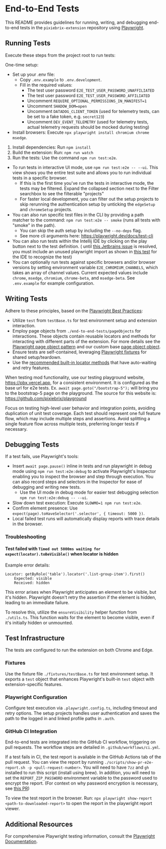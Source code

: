 # End-to-End Tests

This README provides guidelines for running, writing, and debugging end-to-end tests in the `pixiebrix-extension`
repository using [Playwright](https://playwright.dev/).

## Running Tests

Execute these steps from the project root to run tests:

One-time setup:

- Set up your .env file:
  - Copy `.env.example` to `.env.development`.
  - Fill in the required values:
    - The test user password `E2E_TEST_USER_PASSWORD_UNAFFILIATED`
    - The test user password `E2E_TEST_USER_PASSWORD_AFFILIATED`
    - Uncomment `REQUIRE_OPTIONAL_PERMISSIONS_IN_MANIFEST=1`
    - Uncomment `SHADOW_DOM=open`
    - Uncomment `DATADOG_CLIENT_TOKEN` (used for telemetry tests, can be set to a fake token, e.g. `secret123`)
    - Uncomment `DEV_EVENT_TELEMETRY` (used for telemetry tests, actual telemetry requests should be mocked during testing)
- Install browsers: Execute `npx playwright install chromium chrome msedge`.

1. Install dependencies: Run `npm install`
2. Build the extension: Run: `npm run watch`
3. Run the tests: Use the command `npm run test:e2e`.

- To run tests in interactive UI mode, use `npm run test:e2e -- --ui`. This view shows you the entire test suite and
  allows you to run individual tests in a specific browser.
  - If this is the first time you've run the tests in interactive mode, the tests may be filtered. Expand the collapsed section next to the Filter searchbox to see the filterable "projects"
  - For faster local development, you can filter out the setup projects to skip rerunning the authentication setup by unticking the `edgeSetup` and `chromeSetup` projects.
- You can also run specific test files in the CLI by providing a path matcher to the
  command: `npm run test:e2e -- smoke` (runs all tests with "smoke" in the path).
  - You can skip the auth setup by including the `--no-deps` flag.
  - See more cli arguments here: https://playwright.dev/docs/test-cli
- You can also run tests within the Intellij IDE by clicking on the play button next to the test definition. (
  until [this Jetbrains issue](https://youtrack.jetbrains.com/issue/AQUA-711/Provide-a-run-configuration-for-Playwright-tests-in-specs-with-fixture-imports-only)
  is resolved, you must include an unused playwright import as shown
  in [this test](https://github.com/pixiebrix/pixiebrix-extension/blob/7826c6549be0dbcbab32a8dfbaef472a3fdc22e9/end-to-end-tests/tests/workshopPageSmoke.spec.ts#L21)
  for the IDE to recognize the test)
- You can optionally run tests against specific browsers and/or browser versions by setting environment variable
  `E2E_CHROMIUM_CHANNELS`, which takes an array of channel values. Current expected values include `chrome`, `msedge`,
  `chromium`, `chrome-beta`, and `msedge-beta`. See `.env.example` for example configuration.

## Writing Tests

Adhere to these principles, based on the [Playwright Best Practices](https://playwright.dev/docs/best-practices):

- Utilize `test` from `testBase.ts` for test environment setup and extension interaction.
- Employ page objects from `./end-to-end-tests/pageObjects` for interactions. These objects contain
  reusable locators and methods for interacting with different parts of the extension. For more details
  see the [Playwright page object pattern](https://playwright.dev/docs/page-objects) and our custom base
  [page object object](`./end-to-end-tests/pageObjects/basePageObject.ts`).
- Ensure tests are self-contained, leveraging [Playwright fixtures](https://playwright.dev/docs/test-fixtures) for shared setup/teardown.
- Use the [recommended built-in locator methods](https://playwright.dev/docs/locators#quick-guide) that have auto-waiting and retry features.

When testing mod functionality, use our testing playground website, https://pbx.vercel.app, for a consistent
environment. It is configured
as the base url for e2e tests. Ex. `await page.goto("/bootstrap-5");` will bring you to the bootstrap-5 page on the
playground.
The source for this website is: https://github.com/pixiebrix/playground

Focus on testing high-level user behavior and integration points, avoiding duplication of unit test coverage. Each
test should represent one full feature flow, which may include multiple steps and assertions. Avoid splitting
a single feature flow across multiple tests, preferring longer tests if necessary.

## Debugging Tests

If a test fails, use Playwright's tools:

- Insert `await page.pause()` inline in tests and run playwright in debug mode using `npm run test:e2e:debug` to
  activate Playwright's Inspector enabling you to inspect the browser and step through execution. You can also record
  steps and selectors in the Inspector for ease of debugging and writing new tests.
  - Use the UI mode in debug mode for easier test debugging selection `npm run test:e2e:debug -- --ui`.
- Slow down test execution: Execute `SLOWMO=1 npm run test:e2e`.
- Confirm element presence: Use `expect(page).toHaveSelector('.selector', { timeout: 5000 })`.
- Local failed test runs will automatically display reports with trace details in the browser.

### Troubleshooting

#### Test failed with `Timed out 5000ms waiting for expect(locator).toBeVisible()` when locator is hidden

Example error details:

```
Locator: getByRole('table').locator('.list-group-item').first()
    Expected: visible
    Received: hidden
```

This error arises when Playwright anticipates an element to be visible, but it's hidden. Playwright doesn't retry the
assertion if the element is hidden, leading to an immediate failure.

To resolve this, utilize the `ensureVisibility` helper function from `./utils.ts`. This function waits for the element
to become visible, even if it's initially hidden or unmounted.

## Test Infrastructure

The tests are configured to run the extension on both Chrome and Edge.

### Fixtures

Use the fixture file `./fixtures/testBase.ts` for test environment setup. It exports a `test` object that enhances
Playwright's built-in `test` object with extension-specific features.

### Playwright Configuration

Configure test execution via `.playwright.config.ts`, including timeout and retry options. The setup
projects handles user authentication and saves the path to the logged in and linked profile
paths in `.auth`.

### GitHub CI Integration

End-to-end tests are integrated into the GitHub CI workflow, triggering on pull requests. The workflow steps are
detailed in `.github/workflows/ci.yml`.

If a test fails in CI, the test report is available in the GitHub Actions tab of the pull request. You can
view the report by running `./scripts/show-pr-e2e-report.sh -p <pull-request-number>`. You will need to have
`7zz` and `gh` installed to run this script (install using brew). In addition, you will need to set the `REPORT_ZIP_PASSWORD`
environment variable to the password used to encrypt the report.
(For context on why password encryption is necessary, see [this PR](https://github.com/pixiebrix/pixiebrix-extension/pull/8545))

To view the test report in the browser. Run: `npx playwright show-report <path-to-downloaded-report>` to
open the report in the playwright report viewer.

## Additional Resources

For comprehensive Playwright testing information, consult
the [Playwright Documentation](https://playwright.dev/docs/intro).
